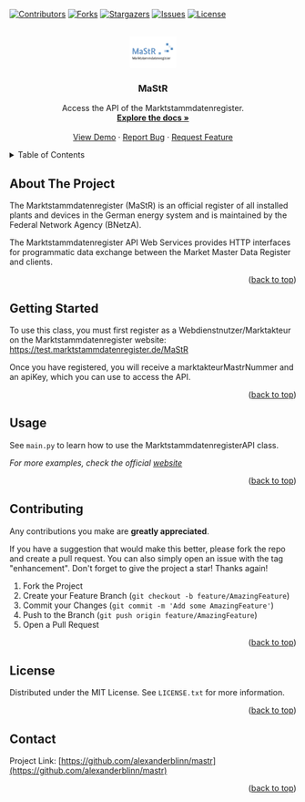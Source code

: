 <!---
README.md for the `mastr` repository.
-->




<!-- PROJECT INFO -->
[![Contributors][contributors-shield]][contributors-url]
[![Forks][forks-shield]][forks-url]
[![Stargazers][stars-shield]][stars-url]
[![Issues][issues-shield]][issues-url]
[![License][license-shield]][license-url]




<!-- PROJECT LOGO -->
<br />
<div align="center">
  <a href="https://github.com/alexanderblinn/mastr">
    <img src="images/logo.png" alt="Logo" width="82.5" height="55">
  </a>

  <h3 align="center">MaStR</h3>

  <p align="center">
    Access the API of the Marktstammdatenregister.
    <br />
    <a href="https://github.com/alexanderblinn/mastr/readme"><strong>Explore the docs »</strong></a>
    <br />
    <br />
    <a href="https://github.com/alexanderblinn/mastr/readme">View Demo</a>
    ·
    <a href="https://github.com/alexanderblinn/mastr/issues">Report Bug</a>
    ·
    <a href="https://github.com/alexanderblinn/mastr/issues">Request Feature</a>
  </p>
</div>




<!-- TABLE OF CONTENTS -->
<details>
  <summary>Table of Contents</summary>
  <ol>
    <li>
      <a href="#about-the-project">About The Project</a>
    </li>
    <li>
      <a href="#getting-started">Getting Started</a>
    </li>
    <li><a href="#usage">Usage</a></li>
    <li><a href="#contributing">Contributing</a></li>
    <li><a href="#license">License</a></li>
    <li><a href="#contact">Contact</a></li>
  </ol>
</details>




<!-- ABOUT THE PROJECT -->
## About The Project
The Marktstammdatenregister (MaStR) is an official register of all installed plants and devices in the German energy system and is maintained by the Federal Network Agency (BNetzA).

The Marktstammdatenregister API Web Services provides HTTP interfaces for programmatic data exchange between the Market Master Data Register and clients.

<p align="right">(<a href="#readme-top">back to top</a>)</p>




<!-- GETTING STARTED -->
## Getting Started

To use this class, you must first register as a Webdienstnutzer/Marktakteur on the Marktstammdatenregister website:
    https://test.marktstammdatenregister.de/MaStR

Once you have registered, you will receive a marktakteurMastrNummer and an apiKey, which you can use to access the API.

<p align="right">(<a href="#readme-top">back to top</a>)</p>





<!-- USAGE EXAMPLES -->
## Usage

See `main.py` to learn how to use the MarktstammdatenregisterAPI class.

_For more examples, check the official [website](https://www.marktstammdatenregister.de/MaStRHilfe/subpages/webdienst.html)_

<p align="right">(<a href="#readme-top">back to top</a>)</p>




<!-- CONTRIBUTING -->
## Contributing

Any contributions you make are **greatly appreciated**.

If you have a suggestion that would make this better, please fork the repo and create a pull request. You can also simply open an issue with the tag "enhancement".
Don't forget to give the project a star! Thanks again!

1. Fork the Project
2. Create your Feature Branch (`git checkout -b feature/AmazingFeature`)
3. Commit your Changes (`git commit -m 'Add some AmazingFeature'`)
4. Push to the Branch (`git push origin feature/AmazingFeature`)
5. Open a Pull Request

<p align="right">(<a href="#readme-top">back to top</a>)</p>




<!-- LICENSE -->
## License

Distributed under the MIT License. See `LICENSE.txt` for more information.

<p align="right">(<a href="#readme-top">back to top</a>)</p>




<!-- CONTACT -->
## Contact

Project Link: [https://github.com/alexanderblinn/mastr](https://github.com/alexanderblinn/mastr)

<p align="right">(<a href="#readme-top">back to top</a>)</p>




<!-- MARKDOWN LINKS & IMAGES -->
<!-- https://www.markdownguide.org/basic-syntax/#reference-style-links -->
[contributors-shield]: https://img.shields.io/github/contributors/alexanderblinn/mastr.svg?style=for-the-badge
[contributors-url]: https://github.com/alexanderblinn/mastr/graphs/contributors
[forks-shield]: https://img.shields.io/github/forks/alexanderblinn/mastr.svg?style=for-the-badge
[forks-url]: https://github.com/alexanderblinn/mastr/network/members
[stars-shield]: https://img.shields.io/github/stars/alexanderblinn/mastr.svg?style=for-the-badge
[stars-url]: https://github.com/alexanderblinn/mastr/stargazers
[issues-shield]: https://img.shields.io/github/issues/alexanderblinn/mastr.svg?style=for-the-badge
[issues-url]: https://github.com/alexanderblinn/mastr/issues
[license-shield]: https://img.shields.io/github/license/alexanderblinn/mastr.svg?style=for-the-badge
[license-url]: https://github.com/alexanderblinn/mastr/blob/main/LICENSE
